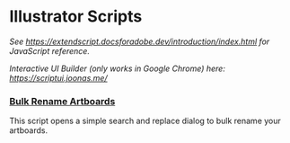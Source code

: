 # Illustrator Scripts

_See https://extendscript.docsforadobe.dev/introduction/index.html for JavaScript reference._

_Interactive UI Builder (only works in Google Chrome) here: https://scriptui.joonas.me/_

### [Bulk Rename Artboards](ExportArtboards.jsx)
This script opens a simple search and replace dialog to bulk rename your artboards.


